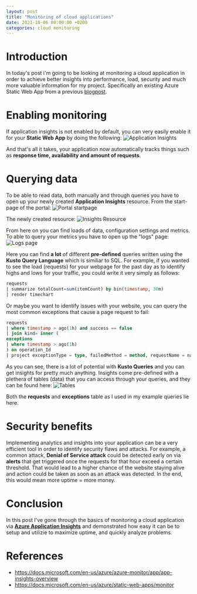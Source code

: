 ```yaml
---
layout: post
title: "Monitoring of cloud applications"
date: 2021-10-06 00:00:00 +0200
categories: cloud monitoring
---
```


# Introduction

In today's post i'm going to be looking at monitoring a cloud application in order to achieve better insights into performance, load, security and much more valuable information for my project. Specifically an existing Azure Static Web App from a previous [blogpost](https://adambrodin.github.io/the-cloud/cloud/azure/azure-static-web-apps/react/2021/09/21/azure-static-web-apps-with-cosmosdb-and-react.html).

# Enabling monitoring

If application insights is not enabled by default, you can very easily enable it for your **Static Web App** by doing the following:
![Application Insights](https://i.imgur.com/sLB5jIv.png)

And that's all it takes, your application now automatically tracks things such as **response time, availability and amount of requests**.

# Querying data

To be able to read data, both manually and through queries you have to open up your newly created **Application Insights** resource. From the start-page of the portal:
![Portal startpage](https://i.imgur.com/eNVDXIJ.png)

The newly created resource:
![Insights Resource](https://i.imgur.com/6uZgLFW.png)

From here on you can find loads of data, configuration settings and metrics. To able to query your metrics you have to open up the "logs" page:
![Logs page](https://i.imgur.com/ZMQtZTT.png)

Here you can find **a lot** of different **pre-defined** queries written using the **Kusto Query Language** which is similiar to SQL. For example, if you wanted to see the load (requests) for your webpage for the past day as to identify highs and lows for your traffic, you could write it very simply as follows:

```sql
requests
| summarize totalCount=sum(itemCount) by bin(timestamp, 30m)
| render timechart
```

Or maybe you want to identify issues with your website, you can query the most common exceptions that cause a page request to fail:

```sql
requests
| where timestamp > ago(1h) and success == false
| join kind= inner (
exceptions
| where timestamp > ago(1h)
) on operation_Id
| project exceptionType = type, failedMethod = method, requestName = name, requestDuration = duration
```

As you can see, there is a lot of potential with **Kusto Queries** and you can get insights for pretty much anything. Insights come pre-defined with a plethera of tables (data) that you can access through your queries, and they can be found here:
![Tables](https://i.imgur.com/l1eYupX.png)

Both the **requests** and **exceptions** table as I used in my example queries lie here.

# Security benefits

Implementing analytics and insights into your application can be a very efficient tool in order to identify security flaws and attacks. For example, a common attack, **Denial of Service attack** could be detected early on via **alerts** that get triggered once the requests for that hour exceed a certain threshold. That would lead to a higher chance of the website staying alive and action could be taken as soon as an attack was detected. In the end, this would mean more uptime = more money.

# Conclusion

In this post I've gone through the basics of monitoring a cloud application via [**Azure Application Insights**](https://docs.microsoft.com/en-us/azure/azure-monitor/app/app-insights-overview) and demonstrated how easy it can be to setup and utilizie to maximize uptime, and quickly analyze problems.

# References

- <https://docs.microsoft.com/en-us/azure/azure-monitor/app/app-insights-overview>
- <https://docs.microsoft.com/en-us/azure/static-web-apps/monitor>
